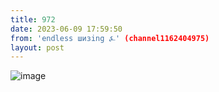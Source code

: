 ```yaml
---
title: 972
date: 2023-06-09 17:59:50
from: 'endless шизing ⍼' (channel1162404975)
layout: post
---
```


![image](photos/photo_97@09-06-2023_17-59-50.jpg)


